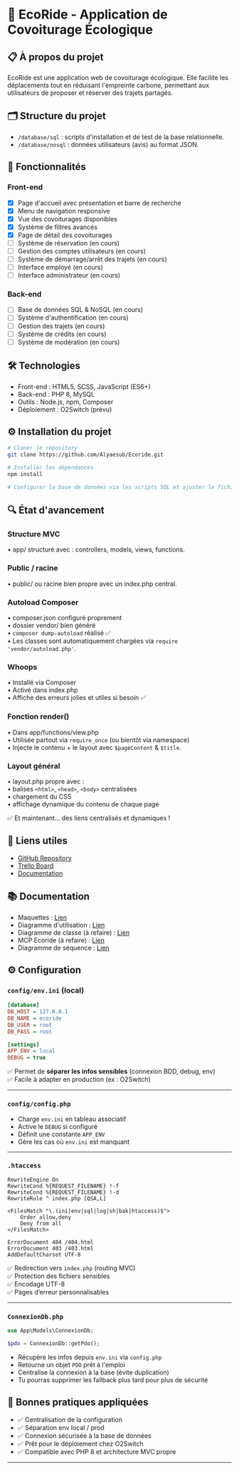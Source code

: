 # 🌱 EcoRide - Application de Covoiturage Écologique

## 📋 À propos du projet

EcoRide est une application web de covoiturage écologique. Elle facilite les déplacements tout en réduisant l'empreinte carbone, permettant aux utilisateurs de proposer et réserver des trajets partagés.

## 🗂️ Structure du projet

-   `/database/sql` : scripts d'installation et de test de la base relationnelle.
-   `/database/nosql` : données utilisateurs (avis) au format JSON.

## 🚀 Fonctionnalités

### Front-end

-   [x] Page d'accueil avec présentation et barre de recherche
-   [x] Menu de navigation responsive
-   [x] Vue des covoiturages disponibles
-   [x] Système de filtres avancés
-   [x] Page de détail des covoiturages
-   [ ] Système de réservation (en cours)
-   [ ] Gestion des comptes utilisateurs (en cours)
-   [ ] Système de démarrage/arrêt des trajets (en cours)
-   [ ] Interface employé (en cours)
-   [ ] Interface administrateur (en cours)

### Back-end

-   [ ] Base de données SQL & NoSQL (en cours)
-   [ ] Système d'authentification (en cours)
-   [ ] Gestion des trajets (en cours)
-   [ ] Système de crédits (en cours)
-   [ ] Système de modération (en cours)

## 🛠️ Technologies

-   Front-end : HTML5, SCSS, JavaScript (ES6+)
-   Back-end : PHP 8, MySQL
-   Outils : Node.js, npm, Composer
-   Déploiement : O2Switch (prévu)

## ⚙️ Installation du projet

```bash
# Cloner le repository
git clone https://github.com/Alyaesub/Ecoride.git

# Installer les dépendances
npm install

# Configurer la base de données via les scripts SQL et ajuster le fichier config/env.ini
```

## 🔍 État d'avancement

### Structure MVC

• app/ structuré avec : controllers, models, views, functions.

### Public / racine

• public/ ou racine bien propre avec un index.php central.

### Autoload Composer

• composer.json configuré proprement  
• dossier vendor/ bien généré  
• `composer dump-autoload` réalisé ✅  
• Les classes sont automatiquement chargées via `require 'vendor/autoload.php'`.

### Whoops

• Installé via Composer  
• Activé dans index.php  
• Affiche des erreurs jolies et utiles si besoin ✅

### Fonction render()

• Dans app/functions/view.php  
• Utilisée partout via `require_once` (ou bientôt via namespace)  
• Injecte le contenu + le layout avec `$pageContent` & `$title`.

### Layout général

• layout.php propre avec :  
 • balises `<html>`, `<head>`, `<body>` centralisées  
 • chargement du CSS  
 • affichage dynamique du contenu de chaque page

✅ Et maintenant… des liens centralisés et dynamiques !

## 🔗 Liens utiles

-   [GitHub Repository](https://github.com/Alyaesub/Ecoride.git)
-   [Trello Board](https://trello.com/invite/b/674dfbcb0c1b62a2c6577364/ATTI5bbb7e636c9c9aac07b4b2c4cb037469670CFCA8/ecf-ecoride)
-   [Documentation](https://github.com/Alyaesub/Ecoride/wiki)

## 📚 Documentation

-   Maquettes : [Lien](https://www.figma.com/design/wzlnTb3rpsE1tW39XHNRj9/Maquettage-Ecoride?t=qEgEUtOSJ5wLQTr0-0)
-   Diagramme d'utilisation : [Lien](https://www.figma.com/design/tDpcbYwymMGQ1bRDxAunYQ/Diagramme-d-utilisation-Ecoride?node-id=0-1&p=f&t=qEgEUtOSJ5wLQTr0-0)
-   Diagramme de classe (à refaire) : [Lien](https://www.figma.com/design/UErDXx2fShe8iPASCSTqLB/diagramme-classe-Ecoride)
-   MCP Ecoride (à refaire) : [Lien](https://www.figma.com/design/FiuUpMhBEJEVa6j3rrmASP/MCP-Ecoride)
-   Diagramme de séquence : [Lien](https://www.figma.com/design/p2iUH1N3JGgNAPVyS23V2m/Diagramme-sequence-Ecoride)

## ⚙️ Configuration

### `config/env.ini` (local)

```ini
[database]
DB_HOST = 127.0.0.1
DB_NAME = ecoride
DB_USER = root
DB_PASS = root

[settings]
APP_ENV = local
DEBUG = true
```

✅ Permet de **séparer les infos sensibles** (connexion BDD, debug, env)  
✅ Facile à adapter en production (ex : O2Switch)

---

### `config/config.php`

-   Charge `env.ini` en tableau associatif
-   Active le `DEBUG` si configuré
-   Définit une constante `APP_ENV`
-   Gère les cas où `env.ini` est manquant

---

### `.htaccess`

```
RewriteEngine On
RewriteCond %{REQUEST_FILENAME} !-f
RewriteCond %{REQUEST_FILENAME} !-d
RewriteRule ^ index.php [QSA,L]

<FilesMatch "\.(ini|env|sql|log|sh|bak|htaccess)$">
    Order allow,deny
    Deny from all
</FilesMatch>

ErrorDocument 404 /404.html
ErrorDocument 403 /403.html
AddDefaultCharset UTF-8
```

✅ Redirection vers `index.php` (routing MVC)  
✅ Protection des fichiers sensibles  
✅ Encodage UTF-8  
✅ Pages d’erreur personnalisables

---

### `ConnexionDb.php`

```php
use App\Models\ConnexionDb;

$pdo = ConnexionDb::getPdo();
```

-   Récupère les infos depuis `env.ini` via `config.php`
-   Retourne un objet `PDO` prêt à l'emploi
-   Centralise la connexion à la base (évite duplication)
-   Tu pourras supprimer les fallback plus tard pour plus de sécurité

## 🧰 Bonnes pratiques appliquées

-   ✅ Centralisation de la configuration
-   ✅ Séparation env local / prod
-   ✅ Connexion sécurisée à la base de données
-   ✅ Prêt pour le déploiement chez O2Switch
-   ✅ Compatible avec PHP 8 et architecture MVC propre

---
